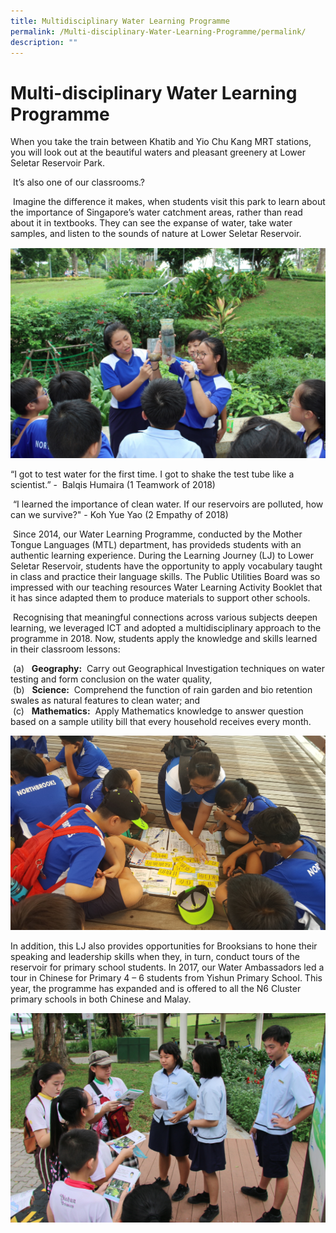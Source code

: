 ```yaml
---
title: Multidisciplinary Water Learning Programme
permalink: /Multi-disciplinary-Water-Learning-Programme/permalink/
description: ""
---
```

Multi-disciplinary Water Learning Programme
===========================================

When you take the train between Khatib and Yio Chu Kang MRT stations, you will look out at the beautiful waters and pleasant greenery at Lower Seletar Reservoir Park.    
  
 It’s also one of our classrooms.?    
  
 Imagine the difference it makes, when students visit this park to learn about the importance of Singapore’s water catchment areas, rather than read about it in textbooks. They can see the expanse of water, take water samples, and listen to the sounds of nature at Lower Seletar Reservoir.
 
 ![](/images/Water.png)
 
 “I got to test water for the first time. I got to shake the test tube like a scientist.” -  Balqis Humaira (1 Teamwork of 2018)    
  
 “I learned the importance of clean water. If our reservoirs are polluted, how can we survive?" - Koh Yue Yao (2 Empathy of 2018)    
  
 Since 2014, our Water Learning Programme, conducted by the Mother Tongue Languages (MTL) department, has provideds students with an authentic learning experience. During the Learning Journey (LJ) to Lower Seletar Reservoir, students have the opportunity to apply vocabulary taught in class and practice their language skills. The Public Utilities Board was so impressed with our teaching resources Water Learning Activity Booklet that it has since adapted them to produce materials to support other schools.    
  
 Recognising that meaningful connections across various subjects deepen learning, we leveraged ICT and adopted a multidisciplinary approach to the programme in 2018. Now, students apply the knowledge and skills learned in their classroom lessons:  
  
 (a)   **Geography:**  Carry out Geographical Investigation techniques on water testing and form conclusion on the water quality,  
 (b)   **Science:**  Comprehend the function of rain garden and bio retention swales as natural features to clean water; and  
 (c)   **Mathematics:**  Apply Mathematics knowledge to answer question based on a sample utility bill that every household receives every month.
 
 ![](/images/Water2.jpeg)
 
 In addition, this LJ also provides opportunities for Brooksians to hone their speaking and leadership skills when they, in turn, conduct tours of the reservoir for primary school students. In 2017, our Water Ambassadors led a tour in Chinese for Primary 4 – 6 students from Yishun Primary School. This year, the programme has expanded and is offered to all the N6 Cluster primary schools in both Chinese and Malay.
 

 ![](/images/Water3.png)
